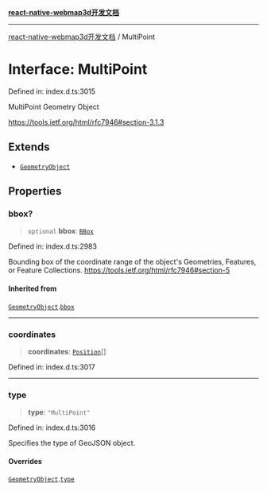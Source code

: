 [**react-native-webmap3d开发文档**](../README.md)

***

[react-native-webmap3d开发文档](../globals.md) / MultiPoint

# Interface: MultiPoint

Defined in: index.d.ts:3015

MultiPoint Geometry Object

https://tools.ietf.org/html/rfc7946#section-3.1.3

## Extends

- [`GeometryObject`](GeometryObject.md)

## Properties

### bbox?

> `optional` **bbox**: [`BBox`](../type-aliases/BBox.md)

Defined in: index.d.ts:2983

Bounding box of the coordinate range of the object's Geometries, Features, or Feature Collections.
https://tools.ietf.org/html/rfc7946#section-5

#### Inherited from

[`GeometryObject`](GeometryObject.md).[`bbox`](GeometryObject.md#bbox)

***

### coordinates

> **coordinates**: [`Position`](../type-aliases/Position.md)[]

Defined in: index.d.ts:3017

***

### type

> **type**: `"MultiPoint"`

Defined in: index.d.ts:3016

Specifies the type of GeoJSON object.

#### Overrides

[`GeometryObject`](GeometryObject.md).[`type`](GeometryObject.md#type)
